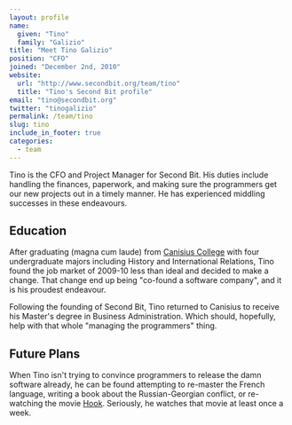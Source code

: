 ```yaml
---
layout: profile
name:
  given: "Tino"
  family: "Galizio"
title: "Meet Tino Galizio"
position: "CFO"
joined: "December 2nd, 2010"
website:
  url: "http://www.secondbit.org/team/tino"
  title: "Tino's Second Bit profile"
email: "tino@secondbit.org"
twitter: "tinogalizio"
permalink: /team/tino
slug: tino
include_in_footer: true
categories:
  - team
---
```

Tino is the CFO and Project Manager for Second Bit. His duties include handling the finances, paperwork, and making sure the programmers get our new projects out in a timely manner. He has experienced middling successes in these endeavours.

<!-- break -->

## Education

After graduating (magna cum laude) from [Canisius College](http://www.canisius.edu) with four undergraduate majors including History and International Relations, Tino found the job market of 2009-10 less than ideal and decided to make a change. That change end up being &quot;co-found a software company&quot;, and it is his proudest endeavour.

Following the founding of Second Bit, Tino returned to Canisius to receive his Master's degree in Business Administration. Which should, hopefully, help with that whole &quot;managing the programmers&quot; thing.

## Future Plans

When Tino isn't trying to convince programmers to release the damn software already, he can be found attempting to re-master the French language, writing a book about the Russian-Georgian conflict, or re-watching the movie [Hook](http://www.imdb.com/title/tt0102057/). Seriously, he watches that movie at least once a week.
